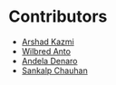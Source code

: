 # Contributors

- [Arshad Kazmi](https://github.com/arshadkazmi42)
- [Wilbred Anto](https://github.com/wilsantow)
- [Andela Denaro](https://github.com/andeladenaro)
- [Sankalp Chauhan](https://github.com/sankalpchauhan-me)
